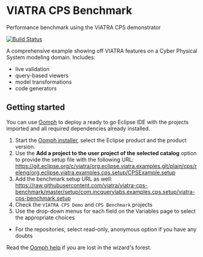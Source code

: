 # VIATRA CPS Benchmark

Performance benchmark using the VIATRA CPS demonstrator

[![Build Status](https://build.inf.mit.bme.hu/jenkins/job/CPS-Demonstrator/badge/icon)](https://build.inf.mit.bme.hu/jenkins/job/CPS-Demonstrator/)

A comprehensive example showing off VIATRA features on a Cyber Physical System modeling domain.
Includes:
  * live validation
  * query-based viewers
  * model transformations
  * code generators

## Getting started

You can use [Oomph](https://www.eclipse.org/oomph) to deploy a ready to go Eclipse IDE with the projects imported and all required dependencies already installed.

1. Start the [Oomph installer](https://wiki.eclipse.org/Eclipse_Oomph_Installer), select the Eclipse product and the product version.
2. Use the **Add a project to the user project of the selected catalog** option to provide the setup file with the following URL: https://git.eclipse.org/c/viatra/org.eclipse.viatra.examples.git/plain/cps/releng/org.eclipse.viatra.examples.cps.setup/CPSExample.setup
3. Add the benchmark setup URL as well: https://raw.githubusercontent.com/viatra/viatra-cps-benchmark/master/setup/com.incquerylabs.examples.cps.setup/viatra-cps-benchmark.setup
4. Check the `VIATRA CPS Demo` and `CPS Benchmark` projects
5. Use the drop-down menus for each field on the Variables page to select the appropriate choices
  * For the repositories, select read-only, anonymous option if you have any doubts

Read the [Oomph help](http://download.eclipse.org/oomph/help/org.eclipse.oomph.setup.doc/html/user/wizard/index.html) if you are lost in the wizard's forest.
